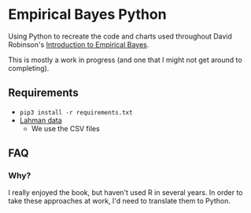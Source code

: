 Empirical Bayes Python
======================

Using Python to recreate the code and charts used throughout David Robinson's
[Introduction to Empirical Bayes](https://gumroad.com/l/empirical-bayes).

This is mostly a work in progress (and one that I might not get around to completing).

Requirements
------------
- `pip3 install -r requirements.txt`
- [Lahman data](http://www.seanlahman.com/baseball-archive/statistics/)
  - We use the CSV files

FAQ
---
### Why?
I really enjoyed the book, but haven't used R in several years.
In order to take these approaches at work, I'd need to translate them to Python.
